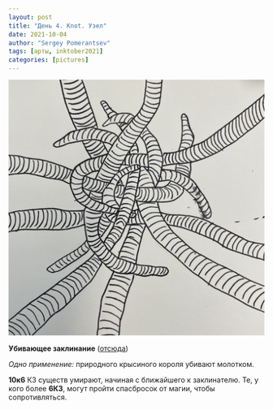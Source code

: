 ```yaml
---
layout: post
title: "День 4. Knot. Узел"
date: 2021-10-04
author: "Sergey Pomerantsev"
tags: [арты, inktober2021]
categories: [pictures]
---
```


![](/assets/images/inktober21-4.jpg)

**Убивающее заклинание** ([отсюда](/posts/Магия-вне-уровней/))

*Одно применение:* природного крысиного короля убивают молотком.

**10к6** КЗ существ умирают, начиная с ближайшего к заклинателю. Те, у кого более **6КЗ**, могут пройти спасбросок от магии, чтобы сопротивляться.
